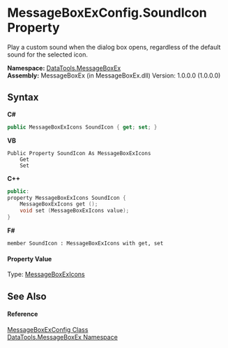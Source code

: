 # MessageBoxExConfig.SoundIcon Property 
 

Play a custom sound when the dialog box opens, regardless of the default sound for the selected icon.

**Namespace:**&nbsp;<a href="2e83881a-7861-f510-1d85-b20875f0dcb4">DataTools.MessageBoxEx</a><br />**Assembly:**&nbsp;MessageBoxEx (in MessageBoxEx.dll) Version: 1.0.0.0 (1.0.0.0)

## Syntax

**C#**<br />
``` C#
public MessageBoxExIcons SoundIcon { get; set; }
```

**VB**<br />
``` VB
Public Property SoundIcon As MessageBoxExIcons
	Get
	Set
```

**C++**<br />
``` C++
public:
property MessageBoxExIcons SoundIcon {
	MessageBoxExIcons get ();
	void set (MessageBoxExIcons value);
}
```

**F#**<br />
``` F#
member SoundIcon : MessageBoxExIcons with get, set

```


#### Property Value
Type: <a href="180a2dcf-1983-6418-ec6c-8dba82620fbf">MessageBoxExIcons</a>

## See Also


#### Reference
<a href="2f56be27-1561-f717-5087-e77eacd7a3d1">MessageBoxExConfig Class</a><br /><a href="2e83881a-7861-f510-1d85-b20875f0dcb4">DataTools.MessageBoxEx Namespace</a><br />